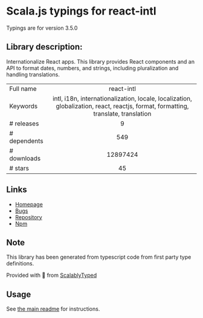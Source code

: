 
# Scala.js typings for react-intl

Typings are for version 3.5.0

## Library description:
Internationalize React apps. This library provides React components and an API to format dates, numbers, and strings, including pluralization and handling translations.

|                    |                 |
| ------------------ | :-------------: |
| Full name          | react-intl |
| Keywords           | intl, i18n, internationalization, locale, localization, globalization, react, reactjs, format, formatting, translate, translation |
| # releases         | 9 |
| # dependents       | 549 |
| # downloads        | 12897424 |
| # stars            | 45 |

## Links
- [Homepage](https://github.com/yahoo/react-intl)
- [Bugs](https://github.com/yahoo/react-intl/issues)
- [Repository](https://github.com/yahoo/react-intl)
- [Npm](https://www.npmjs.com/package/react-intl)
    


## Note
This library has been generated from typescript code from first party type definitions.

Provided with :purple_heart: from [ScalablyTyped](https://github.com/oyvindberg/ScalablyTyped)

## Usage
See [the main readme](../../readme.md) for instructions.


